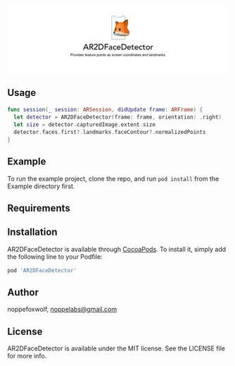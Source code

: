 ![](https://github.com/noppefoxwolf/AR2DFaceDetector/blob/master/.github/Logo.png)

## Usage

```swift
func session(_ session: ARSession, didUpdate frame: ARFrame) {
  let detector = AR2DFaceDetector(frame: frame, orientation: .right)
  let size = detector.capturedImage.extent.size
  detector.faces.first?.landmarks.faceContour?.normalizedPoints
}
```

## Example

To run the example project, clone the repo, and run `pod install` from the Example directory first.

## Requirements

## Installation

AR2DFaceDetector is available through [CocoaPods](https://cocoapods.org). To install
it, simply add the following line to your Podfile:

```ruby
pod 'AR2DFaceDetector'
```

## Author

noppefoxwolf, noppelabs@gmail.com

## License

AR2DFaceDetector is available under the MIT license. See the LICENSE file for more info.
